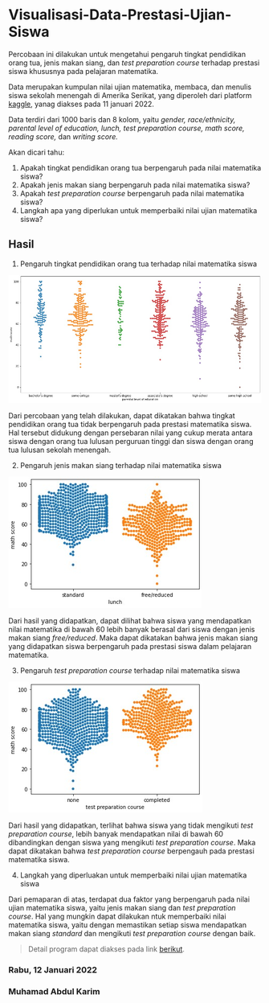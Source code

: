 # Visualisasi-Data-Prestasi-Ujian-Siswa

Percobaan ini dilakukan untuk mengetahui pengaruh tingkat pendidikan orang tua, jenis makan siang, dan *test preparation course* terhadap prestasi siswa khususnya pada pelajaran matematika.

Data merupakan kumpulan nilai ujian matematika, membaca, dan menulis siswa sekolah menengah di Amerika Serikat, yang diperoleh dari platform [kaggle](https://www.kaggle.com/spscientist/students-performance-in-exams), yanag diakses pada 11 januari 2022.

Data terdiri dari 1000 baris dan 8 kolom, yaitu *gender, race/ethnicity, parental level of education, lunch, test preparation course, math score, reading score,* dan *writing score.*

Akan dicari tahu:

1.   Apakah tingkat pendidikan orang tua berpengaruh pada nilai matematika siswa?
2.   Apakah jenis makan siang berpengaruh pada nilai matematika siswa?
3.   Apakah *test preparation course* berpengaruh pada nilai matematika siswa?
4.   Langkah apa yang diperlukan untuk memperbaiki nilai ujian matematika siswa?

## Hasil

1.   Pengaruh tingkat pendidikan orang tua terhadap nilai matematika siswa

  ![Tux, the Linux mascot](/plot1.jpg)

  Dari percobaan yang telah dilakukan, dapat dikatakan bahwa tingkat pendidikan orang tua tidak berpengaruh pada prestasi matematika siswa. Hal tersebut didukung dengan persebaran nilai yang cukup merata antara siswa dengan orang tua lulusan perguruan tinggi dan siswa dengan orang tua lulusan sekolah menengah.

2.   Pengaruh jenis makan siang terhadap nilai matematika siswa

  ![Tux, the Linux mascot](/plot2.jpg)

  Dari hasil yang didapatkan, dapat dilihat bahwa siswa yang mendapatkan nilai matematika di bawah 60 lebih banyak berasal dari siswa dengan jenis makan siang *free/reduced*. Maka dapat dikatakan bahwa jenis makan siang yang didapatkan siswa berpengaruh pada prestasi siswa dalam pelajaran matematika.

3.   Pengaruh *test preparation course* terhadap nilai matematika siswa

  ![Tux, the Linux mascot](/plot3.jpg)
  
   Dari hasil yang didapatkan, terlihat bahwa siswa yang tidak mengikuti *test preparation course*, lebih banyak mendapatkan nilai di bawah 60 dibandingkan dengan siswa yang mengikuti *test preparation course*. Maka dapat dikatakan bahwa *test preparation course* berpengauh pada prestasi matematika siswa.

4.   Langkah yang diperluakan untuk memperbaiki nilai ujian matematika siswa

  Dari pemaparan di atas, terdapat dua faktor yang berpengaruh pada nilai ujian matematika siswa, yaitu jenis makan siang dan *test preparation course*. Hal yang mungkin dapat dilakukan ntuk memperbaiki nilai matematika siswa, yaitu dengan memastikan setiap siswa mendapatkan makan siang *standard* dan mengikuti *test preparation course* dengan baik.

> Detail program dapat diakses pada link [berikut](https://colab.research.google.com/drive/1lQ9qNI-0WYT3rxS7Umxd4P5m8m2O-US8?usp=sharing).

### Rabu, 12 Januari 2022

### Muhamad Abdul Karim
